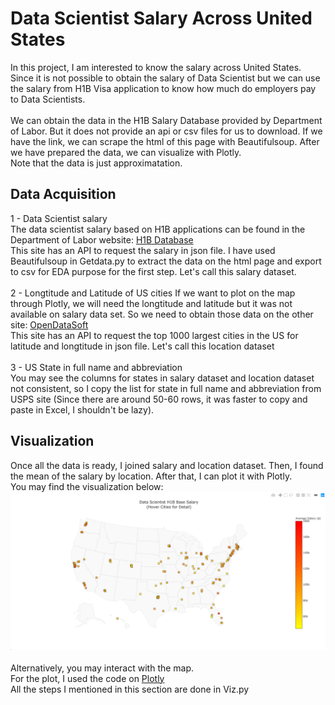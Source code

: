 <h1>Data Scientist Salary Across United States</h1>

In this project, I am interested to know the salary across United States. Since it is not possible to obtain the salary of Data Scientist but we can use the salary from H1B Visa application to know how much do employers pay to Data Scientists.<br>
<br>
We can obtain the data in the H1B Salary Database provided by Department of Labor. But it does not provide an api or csv files for us to download. If we have the link, we can scrape the html of this page with Beautifulsoup. After we have prepared the data, we can visualize with Plotly.
<br> 
Note that the data is just approximatation.

## Data Acquisition

1 - Data Scientist salary<br>
The data scientist salary based on H1B applications can be found in the Department of Labor website: <a href="https://h1bdata.info/index.php?em=&job=Data+Scientist&city=&year=All+Years">H1B Database</a><br>
This site has an API to request the salary in json file. I have used Beautifulsoup in Getdata.py to extract the data on the html page and export to csv for EDA purpose for the first step. Let's call this salary dataset.
<br><br>
2 - Longtitude and Latitude of US cities
If we want to plot on the map through Plotly, we will need the longtitude and latitude but it was not available on salary data set. So we need to obtain those data on the other site:
<a href="https://public.opendatasoft.com/api/records/1.0/search/?dataset=1000-largest-us-cities-by-population-with-geographic-coordinates&rows=1000&sort=-rank&facet=city&facet=state"> OpenDataSoft</a><br>
This site has an API to request the top 1000 largest cities in the US for latitude and longtitude in json file. Let's call this location dataset
<br><br>
3 - US State in full name and abbreviation<br>
You may see the columns for states in salary dataset and location dataset not consistent, so I copy the list for state in full name and abbreviation from USPS site (Since there are around 50-60 rows, it was faster to copy and paste in Excel, I shouldn't be lazy).

## Visualization
Once all the data is ready, I joined salary and location dataset. Then, I found the mean of the salary by location. After that, I can plot it with Plotly.<br>
You may find the visualization below:<br>
![Screenshot](salary_map.png)<br>
<br>
Alternatively, you may <a hred="https://jacquessham.github.io/ds_salary_opt_viz/">interact with the map</a>.
<br>
For the plot, I used the code on <a href="https://plot.ly/python/scatter-plots-on-maps/">Plotly<a><br>
All the steps I mentioned in this section are done in Viz.py
